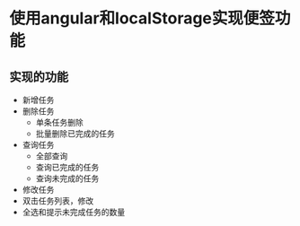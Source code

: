 # 使用angular和localStorage实现便签功能
## 实现的功能

- 新增任务
- 删除任务
  + 单条任务删除
  + 批量删除已完成的任务
- 查询任务
  + 全部查询
  + 查询已完成的任务
  + 查询未完成的任务
- 修改任务
- 双击任务列表，修改
- 全选和提示未完成任务的数量
